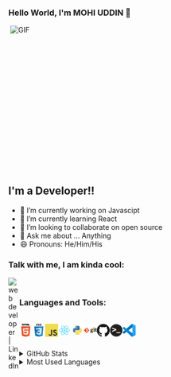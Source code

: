 ### Hello World, I'm MOHI UDDIN 👋

 <img align="right" alt="GIF" src="https://images.pexels.com/photos/169573/pexels-photo-169573.jpeg?auto=compress&cs=tinysrgb&w=1260&h=750&dpr=1" width="500" height="320" />


## I'm a Developer!!
- 🔭 I’m currently working on Javascipt
- 🌱 I’m currently learning React 
- 👯 I’m looking to collaborate on open source
- 💬 Ask me about ... Anything
- 😄 Pronouns: He/Him/His


### Talk with me, I am kinda cool:
[<img align="left" alt="web developer | LinkedIn" width="22px" src="https://cdn.jsdelivr.net/npm/simple-icons@v3/icons/linkedin.svg" />][linkedin]

<br />

### Languages and Tools:
<br/>



<img align="left" alt="HTML5" width="26px" src="https://raw.githubusercontent.com/github/explore/80688e429a7d4ef2fca1e82350fe8e3517d3494d/topics/html/html.png" />
<img align="left" alt="CSS3" width="26px" src="https://raw.githubusercontent.com/github/explore/80688e429a7d4ef2fca1e82350fe8e3517d3494d/topics/css/css.png" />
<img align="left" alt="JavaScript" width="26px" src="https://raw.githubusercontent.com/github/explore/80688e429a7d4ef2fca1e82350fe8e3517d3494d/topics/javascript/javascript.png" />
<img align="left" alt="React" width="26px" src="https://raw.githubusercontent.com/github/explore/80688e429a7d4ef2fca1e82350fe8e3517d3494d/topics/react/react.png" />
<img align="left" alt="python" width="26px" src="https://raw.githubusercontent.com/github/explore/80688e429a7d4ef2fca1e82350fe8e3517d3494d/topics/python/python.png" />
<img align="left" alt="Git" width="26px" src="https://raw.githubusercontent.com/github/explore/80688e429a7d4ef2fca1e82350fe8e3517d3494d/topics/git/git.png" />
<img align="left" alt="GitHub" width="26px" src="https://raw.githubusercontent.com/github/explore/78df643247d429f6cc873026c0622819ad797942/topics/github/github.png" />
<img align="left" alt="Terminal" width="26px" src="https://raw.githubusercontent.com/github/explore/80688e429a7d4ef2fca1e82350fe8e3517d3494d/topics/terminal/terminal.png" />
<img align="left" alt="Visual Studio Code" width="26px" src="https://raw.githubusercontent.com/github/explore/80688e429a7d4ef2fca1e82350fe8e3517d3494d/topics/visual-studio-code/visual-studio-code.png" />
<br/>
<br/>
<br/>
<details>
  <summary>GitHub Stats</summary>

  <img align="left" alt="GitHub Stats" src="https://github-readme-stats.vercel.app/api?username=MOHI-UDDIN-AKBAR&show_icons=true&hide_border=true" />

</details>

<details>
  <summary>Most Used Languages</summary>

<img align="left" alt="GitHub Top Languages" src="https://github-readme-stats.vercel.app/api/top-langs/?username=MOHI-UDDIN-AKBAR" />

</details>


[instagram]: https://www.instagram.com/imarafat3/
[linkedin]: https://linkedin.com/in/mohi-uddin-akbar-316657210
